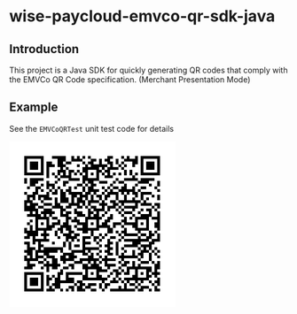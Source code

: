 # wise-paycloud-emvco-qr-sdk-java

## Introduction

This project is a Java SDK for quickly generating QR codes that comply with the EMVCo QR Code specification. (Merchant
Presentation Mode)

## Example

See the `EMVCoQRTest` unit test code for details

<img src="qr.png" alt="example qr">